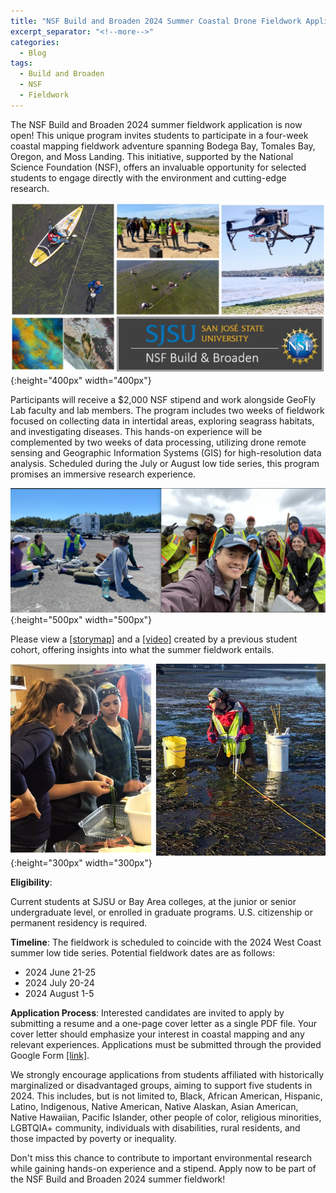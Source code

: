 ```yaml
---
title: "NSF Build and Broaden 2024 Summer Coastal Drone Fieldwork Application"
excerpt_separator: "<!--more-->"
categories:
  - Blog
tags:
  - Build and Broaden
  - NSF
  - Fieldwork
---
```

The NSF Build and Broaden 2024 summer fieldwork application is now open! This unique program invites students to participate in a four-week coastal mapping fieldwork adventure spanning Bodega Bay, Tomales Bay, Oregon, and Moss Landing. This initiative, supported by the National Science Foundation (NSF), offers an invaluable opportunity for selected students to engage directly with the environment and cutting-edge research.

![image](/assets/images/Posts/1692225894569.jpg){:height="400px" width="400px"}

Participants will receive a $2,000 NSF stipend and work alongside GeoFly Lab faculty and lab members. The program includes two weeks of fieldwork focused on collecting data in intertidal areas, exploring seagrass habitats, and investigating diseases. This hands-on experience will be complemented by two weeks of data processing, utilizing drone remote sensing and Geographic Information Systems (GIS) for high-resolution data analysis. Scheduled during the July or August low tide series, this program promises an immersive research experience.

![image](/assets/images/Posts/2022Fieldtrip.png){:height="500px" width="500px"}

Please view a [[storymap]](https://storymaps.arcgis.com/stories/fc0e3f0d57f541f4a90e30ddf3778421) and a [[video]](https://youtu.be/etEKqSPZDPk?si=SqskdVjH8SuRkruB) created by a previous student cohort, offering insights into what the summer fieldwork entails.

![image](/assets/images/Posts/2019070104.png){:height="300px" width="300px"}

**Eligibility**:

Current students at SJSU or Bay Area colleges, at the junior or senior undergraduate level, or enrolled in graduate programs.
U.S. citizenship or permanent residency is required.

**Timeline**: 
The fieldwork is scheduled to coincide with the 2024 West Coast summer low tide series. Potential fieldwork dates are as follows:
* 2024 June 21-25
* 2024 July 20-24
* 2024 August 1-5

**Application Process**:
Interested candidates are invited to apply by submitting a resume and a one-page cover letter as a single PDF file. Your cover letter should emphasize your interest in coastal mapping and any relevant experiences. Applications must be submitted through the provided Google Form [[link]](https://docs.google.com/forms/d/e/1FAIpQLScqwx4KV-E7zbLGr6T2LH4WA7PRxLFZBlYX8YVriWvUnO7RTA/viewform?usp=sf_link).

We strongly encourage applications from students affiliated with historically marginalized or disadvantaged groups, aiming to support five students in 2024. This includes, but is not limited to, Black, African American, Hispanic, Latino, Indigenous, Native American, Native Alaskan, Asian American, Native Hawaiian, Pacific Islander, other people of color, religious minorities, LGBTQIA+ community, individuals with disabilities, rural residents, and those impacted by poverty or inequality.

Don't miss this chance to contribute to important environmental research while gaining hands-on experience and a stipend. Apply now to be part of the NSF Build and Broaden 2024 summer fieldwork!